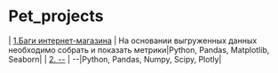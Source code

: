 # Pet_projects

| [1.Баги интернет-магазина]([(https://github.com/GusevaAnna/Pet_projects/tree/main/1)]) | На основании выгруженных данных необходимо собрать и показать метрики|Python, Pandas, Matplotlib, Seaborn|
| [2. --](--) | --|Python, Pandas, Numpy, Scipy, Plotly|
